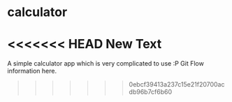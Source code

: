 # calculator
<<<<<<< HEAD
New Text
=======
A simple calculator app which is very complicated to use :P
Git Flow information here.









>>>>>>> 0ebcf39413a237c15e21f20700acdb96b7cf6b60
